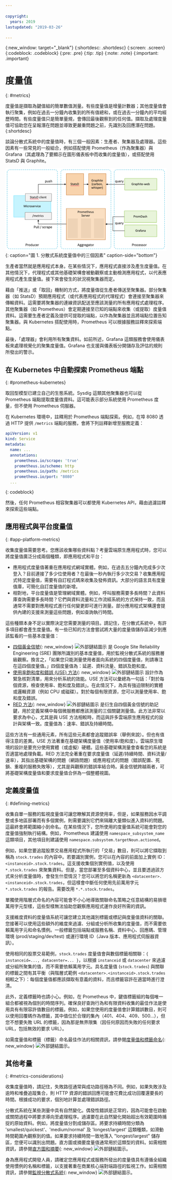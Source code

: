 ```yaml
---

copyright:
  years: 2019
lastupdated: "2019-03-26"

---
```


{:new_window: target="_blank"}
{:shortdesc: .shortdesc}
{:screen: .screen}
{:codeblock: .codeblock}
{:pre: .pre}
{:tip: .tip}
{:note: .note}
{:important: .important}

# 度量值
{: #metrics}

度量值是擷取為鍵值組的簡單數值測量。有些度量值是增量計數器；其他度量值會執行聚集，例如在過去一分鐘內收集到的所有值總和，或在過去一分鐘內的平均經歷時間。有些度量值只是簡單量規，會傳回最後觀察到的任何值。擷取及處理度量值可協助您在呈報潛在問題並導致更嚴重問題之前，先識別及回應潛在問題。
{:shortdesc}

談論分散式系統中的度量值時，有三個一般因素：生產者、聚集器及處理器。這些因素有一些常見的一般組合，例如搭配使用 Prometheus（作為聚集器）與 Grafana（其處理為了要顯示在圖形儀表板中而收集的度量值），或搭配使用 StatsD 與 Graphite。

![分散式系統度量值中的三個因素](images/metrics-systems.png "分散式系統度量值中的三個因素"){: caption="圖 1. 分散式系統度量值中的三個因素" caption-side="bottom"}

生產者當然就是應用程式本身。在某些情況下，應用程式直接涉及產生度量值。在其他情況下，代理程式或其他基礎架構會被動觀察或主動檢測應用程式，以代表應用程式產生度量值。接下來會發生的狀況視聚集器而定。

藉由「推送」或「取回」機制的方式，將度量值從生產者傳送至聚集器。部分聚集器（如 StatsD）預期應用程式（或代表應用程式的代理程式）會連接至聚集器來傳輸資料。這需要將聚集器的連線資訊配送至應該測量的所有應用程式處理程序。其他聚集器（如 Prometheus）會定期連接至已知的端點來收集（或提取）度量值資料。這需要生產者定義及提供可提取的端點，以作為聚集器並且將端點位置告知聚集器。與 Kubernetes 搭配使用時，Prometheus 可以根據服務註釋來探索端點。

最後，「處理器」會利用所有聚集資料。如前所述，Grafana 這類服務會使用儀表板來處理視覺化的聚集度量值。Grafana 也支援與儀表板分開儲存及評估的規則所發出的警示。

## 在 Kubernetes 中自動探索 Prometheus 端點
{: #prometheus-kubernetes}

取回型模型已建立自己的生態系統。Sysdig 這類其他聚集器也可以從 Prometheus 端點提取度量值資料。這可能表示部分系統使用 Prometheus 度量，但不使用 Prometheus 伺服器。

在 Kubernetes 環境中，註釋用於 Prometheus 端點探索。例如，在埠 8080 透過 HTTP 提供 `/metrics` 端點的服務，會將下列註釋新增至服務定義：

```yaml
apiVersion: v1
kind: Service
metadata:
  name: ...
  annotations:
    prometheus.io/scrape: 'true'
    prometheus.io/scheme: http
    prometheus.io/path: /metrics
    prometheus.io/port: "8080"
  ...
```
{: codeblock}

然後，任何 Prometheus 相容聚集器可以都使用 Kubernetes API，藉由過濾註釋來探索這些端點。

## 應用程式與平台度量值
{: #app-platform-metrics}

收集度量值需要思考。您應該收集哪些資料點？考量雲端原生應用程式時，您可以將度量值廣泛分成兩個種類，即應用程式和平台：

* 應用程式度量值著重在應用程式網域實體。例如，在過去五分鐘內完成多少次登入？目前連接了多少位使用者？在最後一秒內執行多少次交易？收集應用程式特定度量值，需要有自訂程式碼來收集及發佈資訊。大部分的語言具有度量值庫，可簡化自訂度量值的新增。
* 相對地，平台度量值是管理網域實體。例如，呼叫服務需要多長時間？此資料庫查詢需要多長時間？它們與資料流量和工作流經系統的方式保持一致，而且通常不需要對應用程式進行任何變更即可進行測量。部分應用程式架構還會提供內建的支援來測量這些問題，例如查詢執行時間。

這些種類本身不足以實際決定您需要測量的項目。請記住，在分散式系統中，有許多項目都會產生度量值。有一些已知的方法會嘗試將大量的度量值儲存區減少到應該監看的一些基本度量值：

* [四個黃金信號](https://landing.google.com/sre/sre-book/chapters/monitoring-distributed-systems/#xref_monitoring_golden-signals){: new_window} ![外部鏈結圖示](../icons/launch-glyph.svg "外部鏈結圖示") 是 Google Site Reliability Engineering (SRE) 團隊所識別的基本度量值，用於監視分散式系統的服務層級觀察。換言之，「如果您只能測量使用者面向系統的四個度量值，則請專注在這四個度量值。」四個度量值為：延遲、資料流量、錯誤及飽和度。
* [使用率飽和度和錯誤 (USE) 方法](http://www.brendangregg.com/usemethod.html){: new_window} ![外部鏈結圖示](../icons/launch-glyph.svg "外部鏈結圖示") 設計作為緊急核對清單，用來分析系統的效能。USE 方法可以彙總為一句話：「對於每個資源，檢查使用率、飽和度及錯誤」。在此情況下，為具有強迫限制的實體或邏輯資源（例如 CPU 或磁碟）。對於每個有限資源，您可以測量使用率、飽和度及錯誤。 
* [RED 方法](https://thenewstack.io/monitoring-microservices-red-method/){: new_window} ![外部鏈結圖示](../icons/launch-glyph.svg "外部鏈結圖示") 是衍生自四個黃金信號的助記鍵，用於定義架構中每個微服務都應該測量的三個關鍵測量值。此方法非常以要求為中心，尤其是與 USE 方法相較時，而這與許多雲端原生應用程式的設計與架構一致。度量值為：速率、錯誤及持續時間。 

這些方法有一些通用元素，所有這些元素都會追蹤錯誤率（舉例來說）。但也有值得注意的差異。USE 方法著重在基礎架構度量值（使用率/飽和度）。雲端原生環境的設計是要充分使用實體（或虛擬）硬體。這些基礎架構測量會查看您的系統是否適當地處理負載。RED 方法完全著重在要求度量值（延遲/持續時間、資料流量/速率），其指出基礎架構的問題（網路問題）或應用程式的問題（錯誤配置、死鎖、重複的服務失敗等），尤其是與觀察的錯誤率結合時。黃金信號跨越兩者，可將基礎架構度量值和要求度量值合併為一個整體視圖。

## 定義度量值
{: #defining-metrics}

收集自單一服務的監視度量值可讓您瞭解其資源使用率，但是，如果服務因水平調整或多地區部署而有多個實例，則需要識別它們來隔離大量類似進入資料的問題。這最終會將範圍縮小到命名。在某些情況下，您所使用的度量值系統可能會對您的度量值強制執行結構。例如，Prometheus 建議使用 `namespace_subsystem_name` 這類項目，其他項目則建議使用 `namespace.subsystem.targetNoun.actioned`。

例如，如果您要追蹤股票交易應用程式所執行的「交易」數目，則可以將它擷取到稱為 `stock.trades` 的內容中。若要識別實例，您可以在內容的前面加上實例 ID：`<instanceid>.stock.trades`。這支援收集個別實例值，以及使用 `*.stock.trades` 來聚集資料。但是，當您部署至多個資料中心，並且要透過該方式來分析度量值時，會發生什麼情況？您可以將您的名稱更新為 `<datacenter>.<instanceid>.stock.trades`，但這樣會中斷任何使用先前萬用字元 `*.stock.trades` 的報告。需要改用 `*.*.stock.trades`。 

單獨使用階層式命名的內容可能會不小心地導致關聯命名策略之任意結構的易損壞萬用字元型樣，這些型樣無法協助您觀察應用程式運作良好所需的資訊。

支援維度資料的度量值系統可讓您建立其他識別標籤或標記與度量值資料的關聯。您接著可以使用這些額外的維度來過濾、分組或分析所收集的度量值，而不需要依賴萬用字元和命名慣例。一般標籤包括端點或服務名稱、資料中心、回應碼、管理環境 (prod/staging/dev/test) 或運行環境 ID（Java 版本、應用程式伺服器資訊）。

使用相同的股票交易範例，`stock.trades` 度量值會與數個標籤相關聯：`{ instanceid=..., datacenter=... }`，以根據 `instanceid` 或 `datacenter` 來過濾或分組所聚集的值，而不需要依賴萬用字元。具名度量值 (`stock.trades`) 與關聯的標籤之間有其平衡（與階層式範例 `<datacenter>.<instanceid>.stock.trades` 相較之下）：每個度量值都應該擷取有意義的資料，而且標籤容許在適當時進行澄清。

此外，定義標籤時也請小心。例如，在 Prometheus 中，鍵值標籤組的每個唯一組合都被視為個別的時間序列。確保良好查詢行為和有限資料收集的最佳作法是使用具有有限容許值數目的標籤。例如，如果您使用的度量值會計算錯誤數目，則可以使用回覆碼作為標籤，其中值位於合理的集內（401、404、409、500...），但您不想要失敗 URL 的標籤，因為那是無界限集（因任何原因而失敗的任何要求 URL，包括無效的要求 URL）。

如需度量值和標籤（標籤）命名最佳作法的相關資訊，請參閱[度量值和標籤命名](https://prometheus.io/docs/practices/naming/){: new_window} ![外部鏈結圖示](../icons/launch-glyph.svg "外部鏈結圖示")。

## 其他考量
{: #metrics-considerations}

收集度量值時，請記住，失敗路徑通常與成功路徑極為不同。例如，如果失敗涉及逾時和堆疊追蹤集合，則 HTTP 資源的錯誤回應可能會花費比成功回覆還要長的時間。根據成功的要求，個別地計算並處理錯誤路徑。

分散式系統在某些測量中具有自然變化。偶發性錯誤是正常的，因為可能會在啟動或關閉過程中將要求導向至處理程序。過濾要在此自然變化開始超出有效範圍時捕捉的原始資料。例如，將度量值分割成儲存區。將要求持續時間分類為 'smallest/quickest'、'medium/normal' 及 'longest/largest' 這類種類，如滑動時間範圍內觀察到的值。如果要求持續時間一致地落入 "longest/largest" 儲存區，您便可以識別出問題。直方圖或摘要度量值通常用於這類型的資料。如需相關資訊，請參閱[直方圖和摘要](https://prometheus.io/docs/practices/histograms/){: new_window} ![外部鏈結圖示](../icons/launch-glyph.svg "外部鏈結圖示")。

身為應用程式開發人員，請確定您應用程式或服務所發出的度量值具有遵循全組織使用慣例的名稱和標籤，以支援著重在商業核心端對端路徑的監視工作。如需相關資訊，請參閱[監視分散式系統](https://landing.google.com/sre/sre-book/chapters/monitoring-distributed-systems){: new_window} ![外部鏈結圖示](../icons/launch-glyph.svg "外部鏈結圖示")。
